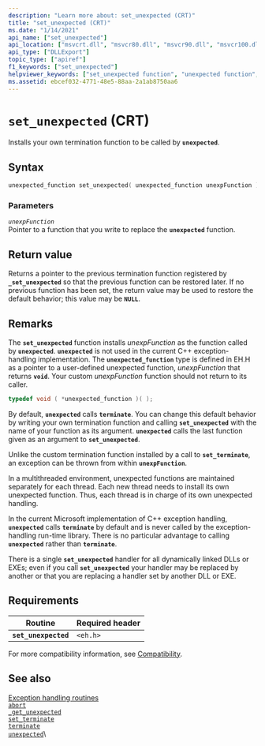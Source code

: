 ```yaml
---
description: "Learn more about: set_unexpected (CRT)"
title: "set_unexpected (CRT)"
ms.date: "1/14/2021"
api_name: ["set_unexpected"]
api_location: ["msvcrt.dll", "msvcr80.dll", "msvcr90.dll", "msvcr100.dll", "msvcr100_clr0400.dll", "msvcr110.dll", "msvcr110_clr0400.dll", "msvcr120.dll", "msvcr120_clr0400.dll", "ucrtbase.dll", "api-ms-win-crt-private-l1-1-0.dll"]
api_type: ["DLLExport"]
topic_type: ["apiref"]
f1_keywords: ["set_unexpected"]
helpviewer_keywords: ["set_unexpected function", "unexpected function", "exception handling, termination"]
ms.assetid: ebcef032-4771-48e5-88aa-2a1ab8750aa6
---
```

# `set_unexpected` (CRT)

Installs your own termination function to be called by **`unexpected`**.

## Syntax

```cpp
unexpected_function set_unexpected( unexpected_function unexpFunction );
```

### Parameters

*`unexpFunction`*\
Pointer to a function that you write to replace the **`unexpected`** function.

## Return value

Returns a pointer to the previous termination function registered by **`_set_unexpected`** so that the previous function can be restored later. If no previous function has been set, the return value may be used to restore the default behavior; this value may be **`NULL`**.

## Remarks

The **`set_unexpected`** function installs *unexpFunction* as the function called by **`unexpected`**. **`unexpected`** is not used in the current C++ exception-handling implementation. The **`unexpected_function`** type is defined in EH.H as a pointer to a user-defined unexpected function, *unexpFunction* that returns **`void`**. Your custom *unexpFunction* function should not return to its caller.

```cpp
typedef void ( *unexpected_function )( );
```

By default, **`unexpected`** calls **`terminate`**. You can change this default behavior by writing your own termination function and calling **`set_unexpected`** with the name of your function as its argument. **`unexpected`** calls the last function given as an argument to **`set_unexpected`**.

Unlike the custom termination function installed by a call to **`set_terminate`**, an exception can be thrown from within **`unexpFunction`**.

In a multithreaded environment, unexpected functions are maintained separately for each thread. Each new thread needs to install its own unexpected function. Thus, each thread is in charge of its own unexpected handling.

In the current Microsoft implementation of C++ exception handling, **`unexpected`** calls **`terminate`** by default and is never called by the exception-handling run-time library. There is no particular advantage to calling **`unexpected`** rather than **`terminate`**.

There is a single **`set_unexpected`** handler for all dynamically linked DLLs or EXEs; even if you call **`set_unexpected`** your handler may be replaced by another or that you are replacing a handler set by another DLL or EXE.

## Requirements

|Routine|Required header|
|-------------|---------------------|
|**`set_unexpected`**|`<eh.h>`|

For more compatibility information, see [Compatibility](../compatibility.md).

## See also

[Exception handling routines](../exception-handling-routines.md)\
[`abort`](abort.md)\
[`_get_unexpected`](get-unexpected.md)\
[`set_terminate`](set-terminate-crt.md)\
[`terminate`](terminate-crt.md)\
[`unexpected`](unexpected-crt.md)\
